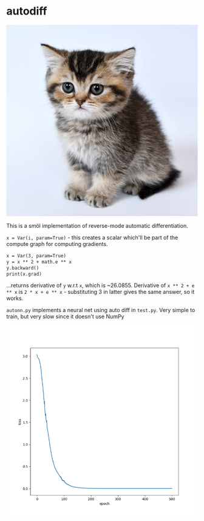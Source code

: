 # autodiff

![](kitten.jpg)

This is a smöl implementation of reverse-mode automatic differentiation.

`x = Var(i, param=True)` - this creates a scalar which'll be part of the compute graph for computing gradients. 

```
x = Var(3, param=True)
y = x ** 2 + math.e ** x
y.backward()
print(x.grad)
```

...returns derivative of `y` w.r.t `x`, which is ~26.0855. Derivative of `x ** 2 + e ** x` is `2 * x + e ** x` - substituting 3 in latter gives the same answer, so it works.

`autonn.py` implements a neural net using auto diff in `test.py`. Very simple to train, but very slow since it doesn't use NumPy

<p align="center"><img src="loss.png"></img></p>
